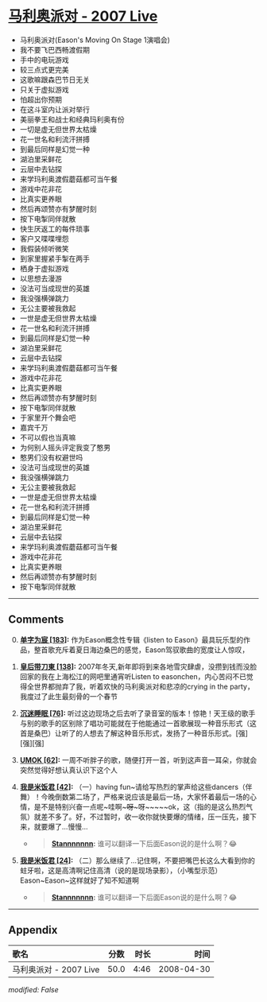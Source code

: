 # [马利奥派对 - 2007 Live](https://music.163.com/song?id=65185)

* 马利奥派对(Eason's Moving On Stage 1演唱会)
* 我不要飞巴西畅渡假期
* 手中的电玩游戏
* 较三点式更完美
* 这歌嘛跟森巴节日无关
* 只关于虚拟游戏
* 怕超出你预期
* 在这斗室内让派对举行
* 美丽拳王和战士和经典玛利奥有份
* 一切是虚无但世界太枯燥
* 花一世名和利流汗拼搏
* 到最后同样是幻觉一种
* 湖泊里采鲜花
* 云层中去钻探
* 来学玛利奥渡假蘑菇都可当午餐
* 游戏中花非花
* 比真实更养眼
* 然后再颂赞亦有梦醒时刻
* 按下电掣同伴就散
* 快生厌返工的每件琐事
* 客户又喋喋埋怨
* 我假装倾听微笑
* 到家里握紧手掣在两手
* 栖身于虚拟游戏
* 以思想去漫游
* 没法可当成现世的英雄
* 我没强横弹跳力
* 无公主要被我救起
* 一世是虚无但世界太枯燥
* 花一世名和利流汗拼搏
* 到最后同样是幻觉一种
* 湖泊里采鲜花
* 云层中去钻探
* 来学玛利奥渡假蘑菇都可当午餐
* 游戏中花非花
* 比真实更养眼
* 然后再颂赞亦有梦醒时刻
* 按下电掣同伴就散
* 于家里开个舞会吧
* 嘉宾千万
* 不可以假也当真嘛
* 为何别人摇头评定我变了憨男
* 憨男们没有权避世吗
* 没法可当成现世的英雄
* 我没强横弹跳力
* 无公主要被我救起
* 一世是虚无但世界太枯燥
* 花一世名和利流汗拼搏
* 到最后同样是幻觉一种
* 湖泊里采鲜花
* 云层中去钻探
* 来学玛利奥渡假蘑菇都可当午餐
* 游戏中花非花
* 比真实更养眼
* 然后再颂赞亦有梦醒时刻
* 按下电掣同伴就散


---

## Comments
0. **[单字为宸 \[183\]](https://music.163.com/#/user/home?id=35926334):** 作为Eason概念性专辑《listen to Eason》最具玩乐型的作品，整首歌充斥着夏日海边桑巴的感觉，Eason驾驭歌曲的宽度让人惊叹，

1. **[皇后带刀東 \[138\]](https://music.163.com/#/user/home?id=27732436):** 2007年冬天,新年即将到来各地雪灾肆虐，没攒到钱而没脸回家的我在上海松江的网吧里通宵听Listen to easonchen，内心苦闷不已觉得全世界都抛弃了我，听着欢快的马利奥派对和悲凉的crying in the party，我度过了此生最刻骨的一个春节

2. **[沉迷睡眠 \[76\]](https://music.163.com/#/user/home?id=54014079):** 听过这边现场之后去听了录音室的版本！惊艳！天王级的歌手与别的歌手的区别除了唱功可能就在于他能通过一首歌展现一种音乐形式（这首是桑巴）让听了的人想去了解这种音乐形式，发扬了一种音乐形式。[强][强][强]

3. **[UMOK \[62\]](https://music.163.com/#/user/home?id=80035434):** 一周不听胖子的歌，随便打开一首，听到这声音一耳朵，你就会突然觉得好想认真认识下这个人

4. **[我是米饭君 \[42\]](https://music.163.com/#/user/home?id=111083148):** （一）having fun~请给写热烈的掌声给这些dancers（伴舞）！今晚倒数第二场了，严格来说应该是最后一场，大家怀着最后一场的心情，是不是特别兴奋一点呢~哇啊~~~~~呀~~~~~呀~~~~~ok，这（指的是这么热烈气氛）就差不多了。好，不过暂时，收一收你就快要爆的情绪，压一压先，接下来，就要爆了…慢慢…
	* > **[Stannnnnnn](https://music.163.com/#/user/home?id=406062244):** 谁可以翻译一下后面Eason说的是什么啊？😂

5. **[我是米饭君 \[24\]](https://music.163.com/#/user/home?id=111083148):** （二）那么继续了…记住啊，不要把嘴巴长这么大看到你的蛀牙啦，这是高清啊记住高清（说的是现场录影），（小嘴型示范）Eason~Eason~这样就好了知不知道啊
	* > **[Stannnnnnn](https://music.163.com/#/user/home?id=406062244):** 谁可以翻译一下后面Eason说的是什么啊？😂



---

## Appendix

|歌名|分数|时长|时间|
|:---|:---:|---:|---:|
|马利奥派对 - 2007 Live|50.0|4:46|2008-04-30

*modified: False*